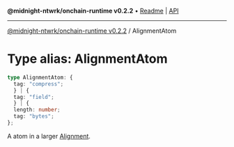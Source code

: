 **@midnight-ntwrk/onchain-runtime v0.2.2** • [Readme](../README.md) \| [API](../globals.md)

***

[@midnight-ntwrk/onchain-runtime v0.2.2](../README.md) / AlignmentAtom

# Type alias: AlignmentAtom

```ts
type AlignmentAtom: {
  tag: "compress";
  } | {
  tag: "field";
  } | {
  length: number;
  tag: "bytes";
};
```

A atom in a larger [Alignment](Alignment.md).
